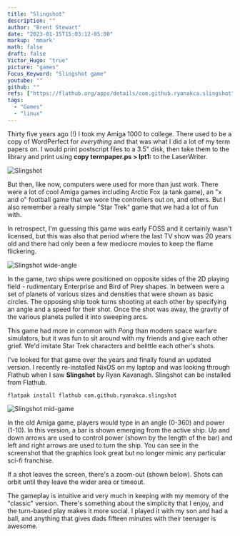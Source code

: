 ```yaml
---
title: "Slingshot"
description: ""
author: "Brent Stewart"
date: "2023-01-15T15:03:12-05:00"
markup: 'mmark'
math: false
draft: false
Victor_Hugo: "true"
picture: "games"
Focus_Keyword: "Slingshot game"
youtube: ""
github: ""
refs: ["https://flathub.org/apps/details/com.github.ryanakca.slingshot"]
tags:
  - "Games"
  - "linux"
---
```


Thirty five years ago (!) I took my Amiga 1000 to college.  There used to be a copy of WordPerfect for _everything_ and that was what I did a lot of my term papers on.  I would print postscript files to a 3.5" disk, then take them to the library and print using __copy termpaper.ps > lpt1:__ to the LaserWriter.  

![Slingshot](/230115_Slingshot.png#floatsmallleft)

But then, like now, computers were used for more than just work.  There were a lot of cool Amiga games including Arctic Fox (a tank game), an "x and o" football game that we wore the controllers out on, and others.  But I also remember a really simple "Star Trek" game that we had a lot of fun with.

In retrospect, I'm guessing this game was early FOSS and it certainly wasn't licensed, but this was also that period where the last TV show was 20 years old and there had only been a few mediocre movies to keep the flame flickering.  

![Slingshot wide-angle](/230115_Slingshot2.png#floatright)

In the game, two ships were positioned on opposite sides of the 2D playing field - rudimentary Enterprise and Bird of Prey shapes.  In between were a set of planets of various sizes and densities that were shown as basic circles.  The opposing ship took turns shooting at each other by specifying an angle and a speed for their shot.  Once the shot was away, the gravity of the various planets pulled it into sweeping arcs.

This game had more in common with _Pong_ than modern space warfare simulators, but it was fun to sit around with my friends and give each other grief.  We'd imitate Star Trek characters and belittle each other's shots.

I've looked for that game over the years and finally found an updated version.  I recently re-installed NixOS on my laptop and was looking through Flathub when I saw __Slingshot__ by Ryan Kavanagh.  Slingshot can be installed from Flathub.

    flatpak install flathub com.github.ryanakca.slingshot

![Slingshot mid-game](/230115_Slingshot3.png#floatleft)

In the old Amiga game, players would type in an angle (0-360) and power (1-10).  In this version, a bar is shown emerging from the active ship.  Up and down arrows are used to control power (shown by the length of the bar) and left and right arrows are used to turn the ship.  You can see in the screenshot that the graphics look great but no longer mimic any particular sci-fi franchise.  

If a shot leaves the screen, there's a zoom-out (shown below).  Shots can orbit until they leave the wider area or timeout.

The gameplay is intuitive and very much in keeping with my memory of the "classic" version.  There's something about the simplicity that I enjoy, and the turn-based play makes it more social.  I played it with my son and had a ball, and anything that gives dads fifteen minutes with their teenager is awesome.